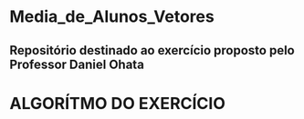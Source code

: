 # Media_de_Alunos_Vetores
## Repositório destinado ao exercício proposto pelo Professor Daniel Ohata

# ALGORÍTMO DO EXERCÍCIO


